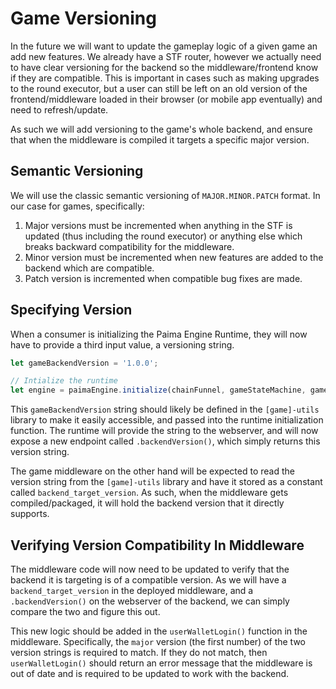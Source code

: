 # Game Versioning

In the future we will want to update the gameplay logic of a given game an add new features. We already have a STF router, however we actually need to have clear versioning for the backend so the middleware/frontend know if they are compatible. This is important in cases such as making upgrades to the round executor, but a user can still be left on an old version of the frontend/middleware loaded in their browser (or mobile app eventually) and need to refresh/update.

As such we will add versioning to the game's whole backend, and ensure that when the middleware is compiled it targets a specific major version.

## Semantic Versioning

We will use the classic semantic versioning of `MAJOR.MINOR.PATCH` format. In our case for games, specifically:

1. Major versions must be incremented when anything in the STF is updated (thus including the round executor) or anything else which breaks backward compatibility for the middleware.
2. Minor version must be incremented when new features are added to the backend which are compatible.
3. Patch version is incremented when compatible bug fixes are made.

## Specifying Version

When a consumer is initializing the Paima Engine Runtime, they will now have to provide a third input value, a versioning string.

```ts
let gameBackendVersion = '1.0.0';

// Intialize the runtime
let engine = paimaEngine.initialize(chainFunnel, gameStateMachine, gameBackendVersion);
```

This `gameBackendVersion` string should likely be defined in the `[game]-utils` library to make it easily accessible, and passed into the runtime initialization function. The runtime will provide the string to the webserver, and will now expose a new endpoint called `.backendVersion()`, which simply returns this version string.

The game middleware on the other hand will be expected to read the version string from the `[game]-utils` library and have it stored as a constant called `backend_target_version`. As such, when the middleware gets compiled/packaged, it will hold the backend version that it directly supports.

## Verifying Version Compatibility In Middleware

The middleware code will now need to be updated to verify that the backend it is targeting is of a compatible version. As we will have a `backend_target_version` in the deployed middleware, and a `.backendVersion()` on the webserver of the backend, we can simply compare the two and figure this out.

This new logic should be added in the `userWalletLogin()` function in the middleware. Specifically, the `major` version (the first number) of the two version strings is required to match. If they do not match, then `userWalletLogin()` should return an error message that the middleware is out of date and is required to be updated to work with the backend.
